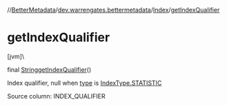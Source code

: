 //[BetterMetadata](../../../index.md)/[dev.warrengates.bettermetadata](../index.md)/[Index](index.md)/[getIndexQualifier](get-index-qualifier.md)

# getIndexQualifier

[jvm]\

final [String](https://docs.oracle.com/javase/8/docs/api/java/lang/String.html)[getIndexQualifier](get-index-qualifier.md)()

Index qualifier, null when [type](index.md#423276424%2FProperties%2F-1216412040) is [IndexType.STATISTIC](../-index-type/-s-t-a-t-i-s-t-i-c/index.md)

Source column: INDEX_QUALIFIER
